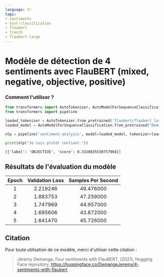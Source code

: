 ```yaml
---
language: fr
tags: 
- sentiments
- text-classification
- flaubert 
- french
- flaubert-large
---
```


# Modèle de détection de 4 sentiments avec FlauBERT (mixed, negative, objective, positive) 

### Comment l'utiliser ?

```python
from transformers import AutoTokenizer, AutoModelForSequenceClassification
from transformers import pipeline

loaded_tokenizer = AutoTokenizer.from_pretrained('flaubert/flaubert_large_cased')
loaded_model = AutoModelForSequenceClassification.from_pretrained("DemangeJeremy/4-sentiments-with-flaubert")

nlp = pipeline('sentiment-analysis', model=loaded_model, tokenizer=loaded_tokenizer)

print(nlp("Je suis plutôt confiant."))
```

```
[{'label': 'OBJECTIVE', 'score': 0.3320835530757904}]
```

## Résultats de l'évaluation du modèle

| Epoch | Validation Loss | Samples Per Second |
|:------:|:--------------:|:------------------:|
|     1 |        2.219246 |          49.476000 |
|     2 |        1.883753 |          47.259000 |
|     3 |        1.747969 |          44.957000 |
|     4 |        1.695606 |          43.872000 |
|     5 |        1.641470 |          45.726000 |


## Citation

Pour toute utilisation de ce modèle, merci d'utiliser cette citation : 

> Jérémy Demange, Four sentiments with FlauBERT, (2021), Hugging Face repository, <https://huggingface.co/DemangeJeremy/4-sentiments-with-flaubert>
